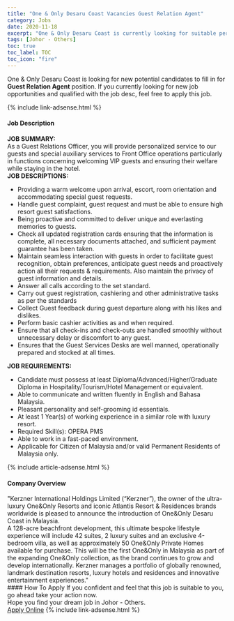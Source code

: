 ```yaml
---
title: "One & Only Desaru Coast Vacancies Guest Relation Agent" 
category: Jobs 
date: 2020-11-18 
excerpt: "One & Only Desaru Coast is currently looking for suitable person to fill in the Guest Relation Agent which positioned at Johor - Others" 
tags: [Johor - Others] 
toc: true 
toc_label: TOC 
toc_icon: "fire" 
--- 
```


<p>One & Only Desaru Coast is looking for new potential candidates to fill in for <b>Guest Relation Agent</b> position. If you currently looking for new job opportunities and qualified with the job desc, feel free to apply this job.
</p>{% include link-adsense.html %} 
<div><div><div><h4>Job Description</h4></div></div><div><div><span><div><div><strong>JOB SUMMARY:&#160;</strong></div><div>As a Guest Relations Officer, you will provide personalized service to our guests and special auxiliary services to Front Office operations particularly in functions concerning welcoming VIP guests and ensuring their welfare while staying in the hotel.</div><div><strong>JOB DESCRIPTIONS:</strong></div><ul><li>Providing a warm welcome upon arrival, escort, room orientation and accommodating special guest requests.</li><li>Handle guest complaint, guest request and must be able to ensure high resort guest satisfactions.</li><li>Being proactive and committed to deliver unique and everlasting memories to guests.</li><li>Check all updated registration cards ensuring that the information is complete, all necessary documents attached, and sufficient payment guarantee has been taken.</li><li>Maintain seamless interaction with guests in order to facilitate guest recognition, obtain preferences, anticipate guest needs and proactively action all their requests &amp; requirements. Also maintain the privacy of guest information and details.</li><li>Answer all calls according to the set standard.</li><li>Carry out guest registration, cashiering and other administrative tasks as per the standards</li><li>Collect Guest feedback during guest departure along with his likes and dislikes.</li><li>Perform basic cashier activities as and when required.</li><li>Ensure that all check-ins and check-outs are handled smoothly without unnecessary delay or discomfort to any guest.</li><li>Ensures that the Guest Services Desks are well manned, operationally prepared and stocked at all times.</li></ul><div><strong>JOB REQUIREMENTS:</strong></div><ul><li>Candidate must possess at least Diploma/Advanced/Higher/Graduate Diploma in Hospitality/Tourism/Hotel Management or equivalent.</li><li>Able to communicate and written fluently in English and Bahasa Malaysia.</li><li>Pleasant personality and self-grooming id essentials.</li><li>At least 1&#160;Year(s) of working experience in a similar role with luxury resort.</li><li>Required Skill(s): OPERA PMS</li><li>Able to work in a fast-paced environment.</li><li>Applicable for Citizen of Malaysia and/or valid Permanent Residents of Malaysia only.</li></ul></div></span></div></div></div> 
{% include article-adsense.html %} 
<div><div><div><h4>Company Overview</h4></div></div><div><div><span><div><div>"Kerzner International Holdings Limited (&#8220;Kerzner&#8221;), the owner of the ultra-luxury One&amp;Only Resorts and iconic Atlantis Resort &amp; Residences brands worldwide is pleased to announce the introduction of One&amp;Only Desaru Coast in Malaysia.&#160;&#160;</div>
<div>A 128-acre beachfront development, this ultimate bespoke lifestyle experience will include 42 suites, 2 luxury suites and an exclusive 4-bedroom villa, as well as approximately 50 One&amp;Only Private Homes available for purchase. This will be the first One&amp;Only in Malaysia as part of the expanding One&amp;Only collection, as the brand continues to grow and develop internationally. Kerzner manages a portfolio of globally renowned, landmark destination resorts, luxury hotels and residences and innovative entertainment experiences."</div></div></span></div></div></div> 
#### How To Apply 
If you confident and feel that this job is suitable to you, go ahead take your action now. <br/> 
Hope you find your dream job in Johor - Others. <br/> 
<a href="https://www.jobstreet.com.my/en/job/guest-relation-agent-4425060?jobId=jobstreet-my-job-4425060&sectionRank=3&token=0~3578cd35-1363-4026-bf8c-6608e50f3597&fr=SRP%20View%20In%20New%20Ta" class="btn btn--info" target="_blank" rel="nofollow noopenner">Apply Online</a> 
{% include link-adsense.html %} 